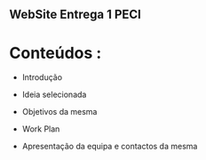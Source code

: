 ## WebSite Entrega 1 PECI
# Conteúdos :


* Introdução

* Ideia selecionada

* Objetivos da mesma

* Work Plan

* Apresentação da equipa e contactos da mesma

